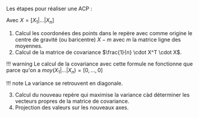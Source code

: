 Les étapes pour réaliser une ACP :

Avec $X = [ X_1 |...| X_n ]$

1. Calcul les coordonées des points dans le repère avec comme origine le centre de gravité (ou baricentre) $X - m$ avec $m$ la matrice ligne des moyennes.
2. Calcul de la matrice de covariance $\frac{1}{n} \cdot X^T \cdot X$.

!!! warning
    Le calcul de la covariance avec cette formule ne fonctionne que parce qu'on a $moy( X_1 |...| X_n ) = [0, ..., 0]$

!!! note
    La variance se retrouvent en diagonale.

3. Calcul du nouveau repère qui maximise la variance càd déterminer les vecteurs propres de la matrice de covariance.
4. Projection des valeurs sur les nouveaux axes.